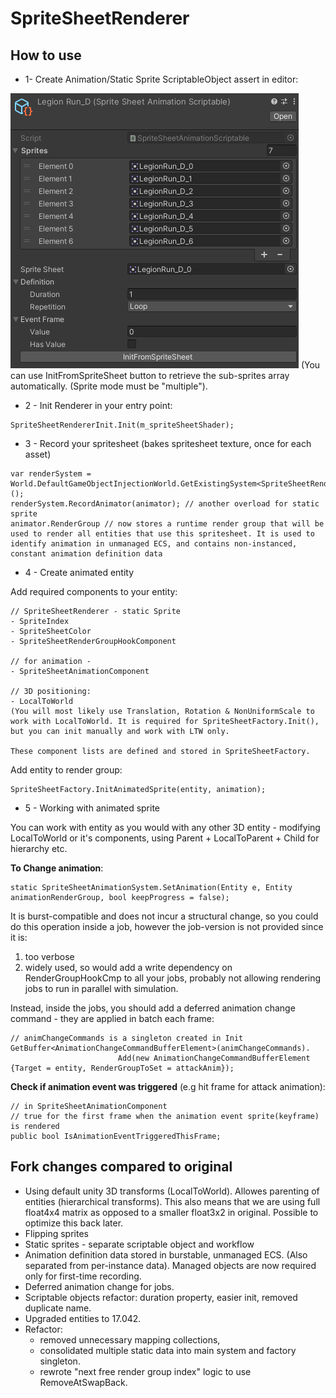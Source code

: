 # SpriteSheetRenderer

## How to use

* 1- Create Animation/Static Sprite ScriptableObject assert in editor:

![This is an image](/AnimationScriptable.png)
(You can use InitFromSpriteSheet button to retrieve the sub-sprites array automatically. (Sprite mode must be "multiple").

* 2 - Init Renderer in your entry point:
```        
SpriteSheetRendererInit.Init(m_spriteSheetShader);
```    
* 3 - Record your spritesheet (bakes spritesheet texture, once for each asset)
```
var renderSystem = World.DefaultGameObjectInjectionWorld.GetExistingSystem<SpriteSheetRenderSystem>();
renderSystem.RecordAnimator(animator); // another overload for static sprite
animator.RenderGroup // now stores a runtime render group that will be used to render all entities that use this spritesheet. It is used to identify animation in unmanaged ECS, and contains non-instanced, constant animation definition data 
```
* 4 - Create animated entity

Add required components to your entity:

    // SpriteSheetRenderer - static Sprite
    - SpriteIndex
    - SpriteSheetColor 
    - SpriteSheetRenderGroupHookComponent
    
    // for animation - 
    - SpriteSheetAnimationComponent
        
    // 3D positioning:
    - LocalToWorld    
    (You will most likely use Translation, Rotation & NonUniformScale to work with LocalToWorld. It is required for SpriteSheetFactory.Init(), but you can init manually and work with LTW only.

    These component lists are defined and stored in SpriteSheetFactory.

Add entity to render group:
```
SpriteSheetFactory.InitAnimatedSprite(entity, animation);
```

* 5 - Working with animated sprite

You can work with entity as you would with any other 3D entity - modifying LocalToWorld or it's components, using Parent + LocalToParent + Child for hierarchy etc.

**To Change animation**:
```
static SpriteSheetAnimationSystem.SetAnimation(Entity e, Entity animationRenderGroup, bool keepProgress = false);
```
It is burst-compatible and does not incur a structural change, so you could do this operation inside a job, however the job-version is not provided since it is: 
1) too verbose
2) widely used, so would add a write dependency on RenderGroupHookCmp to all your jobs, probably not allowing rendering jobs to run in parallel with simulation.

Instead, inside the jobs, you should add a deferred animation change command - they are applied in batch each frame:
```
// animChangeCommands is a singleton created in Init
GetBuffer<AnimationChangeCommandBufferElement>(animChangeCommands).
                        Add(new AnimationChangeCommandBufferElement {Target = entity, RenderGroupToSet = attackAnim});
```

**Check if animation event was triggered** (e.g hit frame for attack animation):
```
// in SpriteSheetAnimationComponent
// true for the first frame when the animation event sprite(keyframe) is rendered
public bool IsAnimationEventTriggeredThisFrame;
```


## Fork changes compared to original

* Using default unity 3D transforms (LocalToWorld). Allowes parenting of entities (hierarchical transforms). This also means that we are using full float4x4 matrix as opposed to a smaller float3x2 in original. Possible to optimize this back later.
* Flipping sprites
* Static sprites - separate scriptable object and workflow
* Animation definition data stored in burstable, unmanaged ECS. (Also separated from per-instance data). Managed objects are now required only for first-time recording.
* Deferred animation change for jobs.
* Scriptable objects refactor: duration property, easier init, removed duplicate name.
* Upgraded entities to 17.042.
* Refactor: 
    - removed unnecessary mapping collections, 
    - consolidated multiple static data into main system and factory singleton.
    - rewrote "next free render group index" logic to use RemoveAtSwapBack.

